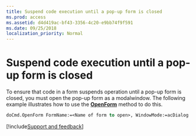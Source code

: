 ```yaml
---
title: Suspend code execution until a pop-up form is closed
ms.prod: access
ms.assetid: d4d419ac-bf43-3356-4c20-e9bb74f9f591
ms.date: 09/25/2018
localization_priority: Normal
---
```



# Suspend code execution until a pop-up form is closed

To ensure that code in a form suspends operation until a pop-up form is closed, you must open the pop-up form as a modalwindow. The following example illustrates how to use the **[OpenForm](../../../api/Access.DoCmd.OpenForm.md)** method to do this.


```vb
doCmd.OpenForm FormName:=<Name of form to open>, WindowMode:=acDialog
```

[!include[Support and feedback](~/includes/feedback-boilerplate.md)]
